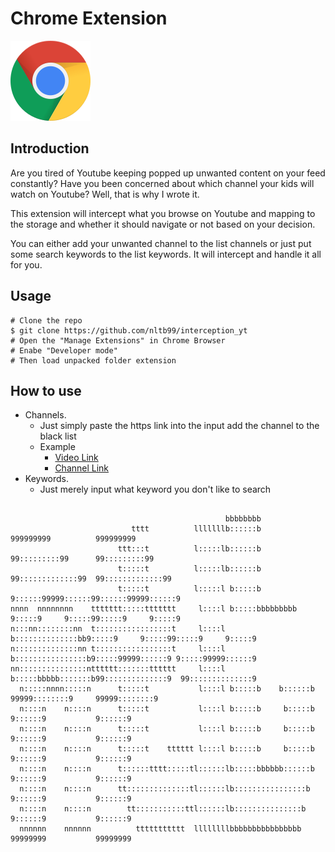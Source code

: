# Chrome Extension

[![Chrome](imgs/chrome.png "Chrome")]()

## Introduction

Are you tired of Youtube keeping popped up unwanted content on your feed constantly? Have you been concerned about which channel your kids will watch on Youtube? Well, that is why I wrote it. 

This extension will intercept what you browse on Youtube and mapping to the storage and whether it should navigate or not based on your decision.

You can either add your unwanted channel to the list channels or just put some search keywords to the list keywords. It will intercept and handle it all for you.

## Usage
```console 
# Clone the repo
$ git clone https://github.com/nltb99/interception_yt 
# Open the "Manage Extensions" in Chrome Browser
# Enabe "Developer mode"
# Then load unpacked folder extension 
```

## How to use

- Channels.
    - Just simply paste the https link into the input add the channel to the black list 
    - Example
        - [Video Link](https://www.youtube.com/watch?v=r4neGQ-XACQ)  
        - [Channel Link](https://www.youtube.com/channel/UC7g2N5Wq9q4nDORe3x49Ftw) 
- Keywords.
    - Just merely input what keyword you don't like to search


```console 
                                                                                                        
                                                bbbbbbbb                                                
                           tttt          lllllllb::::::b               999999999          999999999     
                        ttt:::t          l:::::lb::::::b             99:::::::::99      99:::::::::99   
                        t:::::t          l:::::lb::::::b           99:::::::::::::99  99:::::::::::::99 
                        t:::::t          l:::::l b:::::b          9::::::99999::::::99::::::99999::::::9
nnnn  nnnnnnnn    ttttttt:::::ttttttt     l::::l b:::::bbbbbbbbb  9:::::9     9:::::99:::::9     9:::::9
n:::nn::::::::nn  t:::::::::::::::::t     l::::l b::::::::::::::bb9:::::9     9:::::99:::::9     9:::::9
n::::::::::::::nn t:::::::::::::::::t     l::::l b::::::::::::::::b9:::::99999::::::9 9:::::99999::::::9
nn:::::::::::::::ntttttt:::::::tttttt     l::::l b:::::bbbbb:::::::b99::::::::::::::9  99::::::::::::::9
  n:::::nnnn:::::n      t:::::t           l::::l b:::::b    b::::::b  99999::::::::9     99999::::::::9 
  n::::n    n::::n      t:::::t           l::::l b:::::b     b:::::b       9::::::9           9::::::9  
  n::::n    n::::n      t:::::t           l::::l b:::::b     b:::::b      9::::::9           9::::::9   
  n::::n    n::::n      t:::::t    tttttt l::::l b:::::b     b:::::b     9::::::9           9::::::9    
  n::::n    n::::n      t::::::tttt:::::tl::::::lb:::::bbbbbb::::::b    9::::::9           9::::::9     
  n::::n    n::::n      tt::::::::::::::tl::::::lb::::::::::::::::b    9::::::9           9::::::9      
  n::::n    n::::n        tt:::::::::::ttl::::::lb:::::::::::::::b    9::::::9           9::::::9       
  nnnnnn    nnnnnn          ttttttttttt  llllllllbbbbbbbbbbbbbbbb    99999999           99999999        

             
```      
                                                                                                        
                                                                                                        